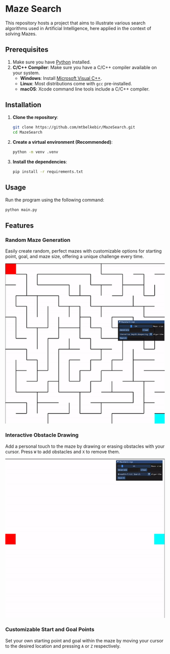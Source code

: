 # Maze Search

This repository hosts a project that aims to illustrate various search algorithms used in Artificial
Intelligence, here applied in the context of solving Mazes.

## Prerequisites

1. Make sure you have [Python](https://www.python.org) installed.
2. **C/C++ Compiler**: Make sure you have a C/C++ compiler available on your system.
   - **Windows**: Install [Microsoft Visual C++](https://visualstudio.microsoft.com/visual-cpp-build-tools/).
   - **Linux**: Most distributions come with `gcc` pre-installed.
   - **macOS**: Xcode command line tools include a C/C++ compiler.

## Installation

1. **Clone the repository**:

   ```bash
   git clone https://github.com/mtbelkebir/MazeSearch.git
   cd MazeSearch
2. **Create a virtual environment (Recommended)**:

    ```bash
    python -m venv .venv
3. **Install the dependencies**:

    ```bash
   pip install -r requirements.txt

## Usage

Run the program using the following command:

```bash
python main.py
```

## Features

### Random Maze Generation

Easily create random, perfect mazes with customizable options for starting point, goal, and maze size, offering a unique challenge every time.

![Dynamic Maze Generation](readme_assets/maze_gen.gif)

### Interactive Obstacle Drawing

Add a personal touch to the maze by drawing or erasing obstacles with your cursor. Press `W` to add obstacles and `X` to remove them.

![Maze Drawing](./readme_assets/maze_draw.gif)

### Customizable Start and Goal Points

Set your own starting point and goal within the maze by moving your cursor to the desired location and pressing `A` or `Z` respectively.
